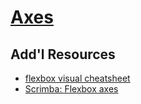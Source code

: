 # [Axes](https://www.theodinproject.com/lessons/foundations-axes)
## Add'l Resources
- [flexbox visual cheatsheet](https://flexbox.malven.co/)
- [Scrimba: Flexbox axes](https://scrimba.com/learn/flexbox/main-axis-and-cross-axis-flexbox-tutorial-cz94MT8)

